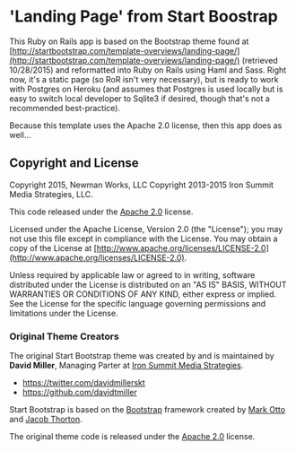 # 'Landing Page' from Start Boostrap

This Ruby on Rails app is based on the Bootstrap theme found at [http://startbootstrap.com/template-overviews/landing-page/](http://startbootstrap.com/template-overviews/landing-page/) (retrieved 10/28/2015) and reformatted into Ruby on Rails using Haml and Sass.  Right now, it's a static page (so RoR isn't very necessary), but is ready to work with Postgres on Heroku (and assumes that Postgres is used locally but is easy to switch local developer to Sqlite3 if desired, though that's not a recommended best-practice).

Because this template uses the Apache 2.0 license, then this app does as well...

## Copyright and License
Copyright 2015, Newman Works, LLC
Copyright 2013-2015 Iron Summit Media Strategies, LLC.

This code released under the [Apache 2.0](https://github.com/IronSummitMedia/start_bootstrap_landing_page/blob/master/LICENSE) license.

Licensed under the Apache License, Version 2.0 (the "License"); you may not use this file except in compliance with the License. You may obtain a copy of the License at [http://www.apache.org/licenses/LICENSE-2.0](http://www.apache.org/licenses/LICENSE-2.0).

Unless required by applicable law or agreed to in writing, software distributed under the License is distributed on an "AS IS" BASIS, WITHOUT WARRANTIES OR CONDITIONS OF ANY KIND, either express or implied.
See the License for the specific language governing permissions and limitations under the License.

### Original Theme Creators

The original Start Bootstrap theme was created by and is maintained by **David Miller**, Managing Parter at [Iron Summit Media Strategies](http://www.ironsummitmedia.com/).

* https://twitter.com/davidmillerskt
* https://github.com/davidtmiller

Start Bootstrap is based on the [Bootstrap](http://getbootstrap.com/) framework created by [Mark Otto](https://twitter.com/mdo) and [Jacob Thorton](https://twitter.com/fat).

The original theme code is released under the [Apache 2.0](https://github.com/IronSummitMedia/startbootstrap-landing-page/blob/gh-pages/LICENSE) license.
